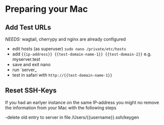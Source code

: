 # Preparing your Mac
## Add Test URLs 
*NEEDS:* wagtail, cherrypy and nginx are already configured

- edit hosts (as superuser)
`sudo nano /private/etc/hosts`
- add
`{{ip-address}} {{test-domain-name-1}} {{test-domain-2}}`
 e.g. myserver.test
- save and exit nano
- run `server_ 
- test in safari with `http://{{test-domain-name-1}}` 



## Reset SSH-Keys

If you had an earlyer instance on the same IP-address you might no remove the information from your Mac with the following steps

-delete old entry to server in file /Users/{{username}}.ssh/keygen
